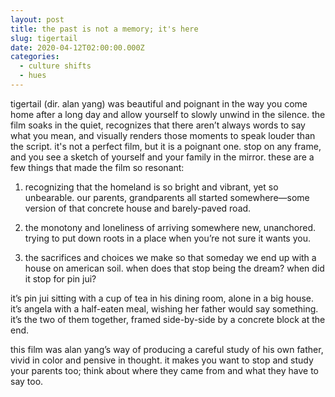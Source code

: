 ```yaml
---
layout: post
title: the past is not a memory; it's here
slug: tigertail
date: 2020-04-12T02:00:00.000Z
categories:
  - culture shifts
  - hues
---
```

tigertail (dir. alan yang) was beautiful and poignant in the way you come home after a long day and allow yourself to slowly unwind in the silence. the film soaks in the quiet, recognizes that there aren’t always words to say what you mean, and visually renders those moments to speak louder than the script. it's not a perfect film, but it is a poignant one. stop on any frame, and you see a sketch of yourself and your family in the mirror. these are a few things that made the film so resonant:

1. recognizing that the homeland is so bright and vibrant, yet so unbearable. our parents, grandparents all started somewhere—some version of that concrete house and barely-paved road.

2. the monotony and loneliness of arriving somewhere new, unanchored. trying to put down roots in a place when you’re not sure it wants you.

3. the sacrifices and choices we make so that someday we end up with a house on american soil. when does that stop being the dream? when did it stop for pin jui?

it’s pin jui sitting with a cup of tea in his dining room, alone in a big house. it’s angela with a half-eaten meal, wishing her father would say something. it’s the two of them together, framed side-by-side by a concrete block at the end. 

this film was alan yang’s way of producing a careful study of his own father, vivid in color and pensive in thought. it makes you want to stop and study your parents too; think about where they came from and what they have to say too.